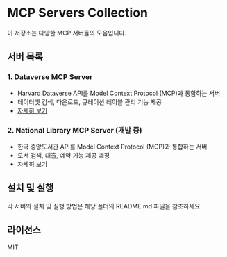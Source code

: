 # MCP Servers Collection

이 저장소는 다양한 MCP 서버들의 모음입니다.

## 서버 목록

### 1. Dataverse MCP Server
- Harvard Dataverse API를 Model Context Protocol (MCP)과 통합하는 서버
- 데이터셋 검색, 다운로드, 큐레이션 레이블 관리 기능 제공
- [자세히 보기](./dataverse/README.md)

### 2. National Library MCP Server (개발 중)
- 한국 중앙도서관 API를 Model Context Protocol (MCP)과 통합하는 서버
- 도서 검색, 대출, 예약 기능 제공 예정
- [자세히 보기](./book/README.md)

## 설치 및 실행

각 서버의 설치 및 실행 방법은 해당 폴더의 README.md 파일을 참조하세요.

## 라이선스

MIT 